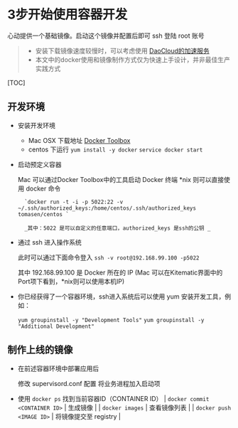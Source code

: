 # 3步开始使用容器开发

心动提供一个基础镜像。启动这个镜像并配置后即可 ssh 登陆 root 账号

> - 安装下载镜像速度较慢时，可以考虑使用 [DaoCloud的加速服务](https://dashboard.daocloud.io/mirror)
> - 本文中的docker使用和镜像制作方式仅为快速上手设计，并非最佳生产实践方式

[TOC]

## 开发环境

* 安装开发环境

	* Mac OSX 下载地址 [Docker Toolbox](https://www.docker.com/toolbox)
	* centos 下运行 `yum install -y docker` `service docker start`

* 启动预定义容器

	Mac 可以通过Docker Toolbox中的工具启动 Docker 终端
	\*nix 则可以直接使用 docker 命令 
	
		`docker run -t -i -p 5022:22 -v ~/.ssh/authorized_keys:/home/centos/.ssh/authorized_keys tomasen/centos `
		
		_其中：5022 是可以自定义的任意端口，authorized_keys 是ssh的公钥 _
				 

* 通过 ssh 进入操作系统
	
	此时可以通过下面命令登入
		`ssh -v root@192.168.99.100 -p5022` 
	
	其中 192.168.99.100 是 Docker 所在的 IP (Mac 可以在Kitematic界面中的Port项下看到，\*nix则可以使用本机IP)
	
* 你已经获得了一个容器环境，ssh进入系统后可以使用 yum 安装开发工具，例如：

	`yum groupinstall -y "Development Tools"`
	`yum groupinstall -y "Additional Development"`
	

## 制作上线的镜像

* 在前述容器环境中部署应用后

	修改 supervisord.conf 配置 将业务进程加入启动项

* 使用 `docker ps` 找到当前容器ID（CONTAINER ID）
	| `docker commit <CONTAINER ID>`  | 生成镜像 |
	| `docker images` | 查看镜像列表 |
	| `docker push <IMAGE ID>` | 将镜像提交至 registry |

